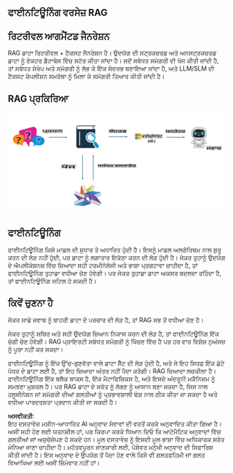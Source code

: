 ## ਫਾਈਨਟਿਊਨਿੰਗ ਵਰਸੇਜ਼ RAG

## ਰਿਟਰੀਵਲ ਆਗਮੈਂਟਡ ਜੈਨਰੇਸ਼ਨ

RAG ਡਾਟਾ ਰਿਟਰੀਵਲ + ਟੈਕਸਟ ਜੈਨਰੇਸ਼ਨ ਹੈ। ਉਦਯੋਗ ਦੀ ਸਟ੍ਰਕਚਰਡ ਅਤੇ ਅਨਸਟ੍ਰਕਚਰਡ ਡਾਟਾ ਨੂੰ ਵੇਕਟਰ ਡੈਟਾਬੇਸ ਵਿੱਚ ਸਟੋਰ ਕੀਤਾ ਜਾਂਦਾ ਹੈ। ਜਦੋਂ ਸਬੰਧਤ ਸਮੱਗਰੀ ਦੀ ਖੋਜ ਕੀਤੀ ਜਾਂਦੀ ਹੈ, ਤਾਂ ਸਬੰਧਤ ਸੰਖੇਪ ਅਤੇ ਸਮੱਗਰੀ ਨੂੰ ਲੱਭ ਕੇ ਇੱਕ ਸੰਦਰਭ ਬਣਾਇਆ ਜਾਂਦਾ ਹੈ, ਅਤੇ LLM/SLM ਦੀ ਟੈਕਸਟ ਕੰਪਲੀਸ਼ਨ ਸਮਰੱਥਾ ਨੂੰ ਮਿਲਾ ਕੇ ਸਮੱਗਰੀ ਤਿਆਰ ਕੀਤੀ ਜਾਂਦੀ ਹੈ।

## RAG ਪ੍ਰਕਿਰਿਆ
![FinetuningvsRAG](../../../../translated_images/rag.36e7cb856f120334d577fde60c6a5d7c5eecae255dac387669303d30b4b3efa4.pa.png)

## ਫਾਈਨਟਿਊਨਿੰਗ
ਫਾਈਨਟਿਊਨਿੰਗ ਕਿਸੇ ਮਾਡਲ ਦੀ ਸੁਧਾਰ ਤੇ ਅਧਾਰਿਤ ਹੁੰਦੀ ਹੈ। ਇਸਨੂੰ ਮਾਡਲ ਅਲਗੋਰਿਥਮ ਨਾਲ ਸ਼ੁਰੂ ਕਰਨ ਦੀ ਲੋੜ ਨਹੀਂ ਹੁੰਦੀ, ਪਰ ਡਾਟਾ ਨੂੰ ਲਗਾਤਾਰ ਇਕੱਠਾ ਕਰਨ ਦੀ ਲੋੜ ਹੁੰਦੀ ਹੈ। ਜੇਕਰ ਤੁਹਾਨੂੰ ਉਦਯੋਗ ਦੇ ਐਪਲੀਕੇਸ਼ਨਜ਼ ਵਿੱਚ ਜ਼ਿਆਦਾ ਸਹੀ ਟਰਮੀਨੋਲੋਜੀ ਅਤੇ ਭਾਸ਼ਾ ਪ੍ਰਗਟਾਵਾ ਚਾਹੀਦਾ ਹੈ, ਤਾਂ ਫਾਈਨਟਿਊਨਿੰਗ ਤੁਹਾਡਾ ਵਧੀਆ ਚੋਣ ਹੋਵੇਗੀ। ਪਰ ਜੇਕਰ ਤੁਹਾਡਾ ਡਾਟਾ ਅਕਸਰ ਬਦਲਦਾ ਰਹਿੰਦਾ ਹੈ, ਤਾਂ ਫਾਈਨਟਿਊਨਿੰਗ ਜਟਿਲ ਹੋ ਸਕਦੀ ਹੈ।

## ਕਿਵੇਂ ਚੁਣਨਾ ਹੈ
ਜੇਕਰ ਸਾਡੇ ਜਵਾਬ ਨੂੰ ਬਾਹਰੀ ਡਾਟਾ ਦੇ ਪਰਚਾਰ ਦੀ ਲੋੜ ਹੈ, ਤਾਂ RAG ਸਭ ਤੋਂ ਵਧੀਆ ਚੋਣ ਹੈ।

ਜੇਕਰ ਤੁਹਾਨੂੰ ਸਥਿਰ ਅਤੇ ਸਹੀ ਉਦਯੋਗ ਜ਼ਿਆਨ ਨਿਕਾਸ ਕਰਨ ਦੀ ਲੋੜ ਹੈ, ਤਾਂ ਫਾਈਨਟਿਊਨਿੰਗ ਇੱਕ ਚੰਗੀ ਚੋਣ ਹੋਵੇਗੀ। RAG ਪ੍ਰਾਇਰਟੀ ਸਬੰਧਤ ਸਮੱਗਰੀ ਨੂੰ ਖਿੱਚਣ ਵਿੱਚ ਹੈ ਪਰ ਹਰ ਵਾਰ ਵਿਸ਼ੇਸ਼ ਨੁਅੰਸਜ਼ ਨੂੰ ਪੂਰਾ ਨਹੀਂ ਕਰ ਸਕਦਾ।

ਫਾਈਨਟਿਊਨਿੰਗ ਨੂੰ ਇੱਕ ਉੱਚ-ਗੁਣਵੱਤਾ ਵਾਲੇ ਡਾਟਾ ਸੈੱਟ ਦੀ ਲੋੜ ਹੁੰਦੀ ਹੈ, ਅਤੇ ਜੇ ਇਹ ਸਿਰਫ਼ ਇੱਕ ਛੋਟੇ ਪੱਧਰ ਦੇ ਡਾਟਾ ਲਈ ਹੈ, ਤਾਂ ਇਹ ਜ਼ਿਆਦਾ ਅੰਤਰ ਨਹੀਂ ਪੈਦਾ ਕਰੇਗੀ। RAG ਜ਼ਿਆਦਾ ਲਚਕੀਲਾ ਹੈ।  
ਫਾਈਨਟਿਊਨਿੰਗ ਇੱਕ ਬਲੈਕ ਬਾਕਸ ਹੈ, ਇੱਕ ਮੈਟਾਫਿਜ਼ਿਕਸ ਹੈ, ਅਤੇ ਇਸਦੇ ਅੰਦਰੂਨੀ ਮਕੈਨਿਜ਼ਮ ਨੂੰ ਸਮਝਣਾ ਮੁਸ਼ਕਲ ਹੈ। ਪਰ RAG ਡਾਟਾ ਦੇ ਸਰੋਤ ਨੂੰ ਲੱਭਣ ਨੂੰ ਆਸਾਨ ਬਣਾ ਸਕਦਾ ਹੈ, ਜਿਸ ਨਾਲ ਹਲੂਸੀਨੇਸ਼ਨ ਜਾਂ ਸਮੱਗਰੀ ਦੀਆਂ ਗਲਤੀਆਂ ਨੂੰ ਪ੍ਰਭਾਵਸ਼ਾਲੀ ਢੰਗ ਨਾਲ ਠੀਕ ਕੀਤਾ ਜਾ ਸਕਦਾ ਹੈ ਅਤੇ ਵਧੀਆ ਪਾਰਦਰਸ਼ਤਾ ਪ੍ਰਦਾਨ ਕੀਤੀ ਜਾ ਸਕਦੀ ਹੈ।

**ਅਸਵੀਕਤੀ**:  
ਇਹ ਦਸਤਾਵੇਜ਼ ਮਸ਼ੀਨ-ਆਧਾਰਿਤ AI ਅਨੁਵਾਦ ਸੇਵਾਵਾਂ ਦੀ ਵਰਤੋਂ ਕਰਕੇ ਅਨੁਵਾਦਿਤ ਕੀਤਾ ਗਿਆ ਹੈ। ਅਸੀਂ ਸਹੀ ਹੋਣ ਲਈ ਯਤਨਸ਼ੀਲ ਹਾਂ, ਪਰ ਕਿਰਪਾ ਕਰਕੇ ਧਿਆਨ ਦਿਓ ਕਿ ਆਟੋਮੈਟਿਕ ਅਨੁਵਾਦਾਂ ਵਿੱਚ ਗਲਤੀਆਂ ਜਾਂ ਅਸੁਚੱਜੇਪਣ ਹੋ ਸਕਦੇ ਹਨ। ਮੂਲ ਦਸਤਾਵੇਜ਼ ਨੂੰ ਇਸਦੀ ਮੂਲ ਭਾਸ਼ਾ ਵਿੱਚ ਅਧਿਕਾਰਕ ਸਰੋਤ ਮੰਨਿਆ ਜਾਣਾ ਚਾਹੀਦਾ ਹੈ। ਮਹੱਤਵਪੂਰਨ ਜਾਣਕਾਰੀ ਲਈ, ਪੇਸ਼ੇਵਰ ਮਨੁੱਖੀ ਅਨੁਵਾਦ ਦੀ ਸਿਫਾਰਿਸ਼ ਕੀਤੀ ਜਾਂਦੀ ਹੈ। ਇਸ ਅਨੁਵਾਦ ਦੇ ਉਪਯੋਗ ਤੋਂ ਪੈਦਾ ਹੋਣ ਵਾਲੇ ਕਿਸੇ ਵੀ ਗਲਤਫਹਿਮੀ ਜਾਂ ਗਲਤ ਵਿਆਖਿਆ ਲਈ ਅਸੀਂ ਜ਼ਿੰਮੇਵਾਰ ਨਹੀਂ ਹਾਂ।